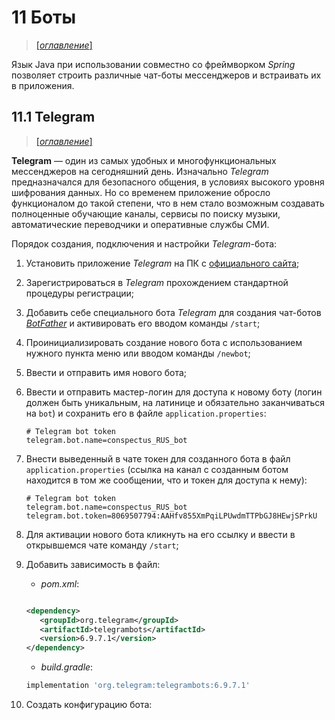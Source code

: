 # 11 Боты

> [[_оглавление_]](../README.md/#11-боты)

Язык Java при использовании совместно со фреймворком _Spring_ позволяет строить различные чат-боты мессенджеров и
встраивать их в приложения.

## 11.1 Telegram

> [[_оглавление_]](../README.md/#111-telegram)

**Telegram** — один из самых удобных и многофункциональных мессенджеров на сегодняшний день. Изначально _Telegram_
предназначался для безопасного общения, в условиях высокого уровня шифрования данных. Но со временем приложение обросло
функционалом до такой степени, что в нем стало возможным создавать полноценные обучающие каналы, сервисы по поиску
музыки, автоматические переводчики и оперативные службы СМИ.

Порядок создания, подключения и настройки _Telegram_-бота:

1. Установить приложение _Telegram_ на ПК с [официального сайта](https://telegram.org/);
2. Зарегистрироваться в _Telegram_ прохождением стандартной процедуры регистрации;
3. Добавить себе специального бота _Telegram_ для создания чат-ботов [_BotFather_](https://t.me/BotFather) и
   активировать его вводом команды `/start`;
4. Проинициализировать создание нового бота с использованием нужного пункта меню или вводом команды `/newbot`;
5. Ввести и отправить имя нового бота;
6. Ввести и отправить мастер-логин для доступа к новому боту (логин должен быть уникальным, на латинице и обязательно
   заканчиваться на `bot`) и сохранить его в файле `application.properties`:

   ```properties
   # Telegram bot token
   telegram.bot.name=conspectus_RUS_bot
   ```

7. Внести выведенный в чате токен для созданного бота в файл `application.properties` (ссылка на канал с созданным ботом
   находится в том же сообщении, что и токен для доступа к нему):

   ```properties
   # Telegram bot token
   telegram.bot.name=conspectus_RUS_bot
   telegram.bot.token=8069507794:AAHfv855XmPqiLPUwdmTTPbGJ8HEwjSPrkU
   ```

8. Для активации нового бота кликнуть на его ссылку и ввести в открывшемся чате команду `/start`;
9. Добавить зависимость в файл:
    - _pom.xml_:

   ```xml
   
   <dependency>
      <groupId>org.telegram</groupId>
      <artifactId>telegrambots</artifactId>
      <version>6.9.7.1</version>
   </dependency>
   ```

    - _build.gradle_:

   ```groovy
   implementation 'org.telegram:telegrambots:6.9.7.1'
   ```

10. Создать конфигурацию бота: